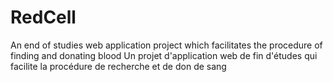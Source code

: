 # RedCell
An end of studies web application project which facilitates the procedure of finding and donating blood
Un projet d'application web de fin d'études qui facilite la procédure de recherche et de don de sang